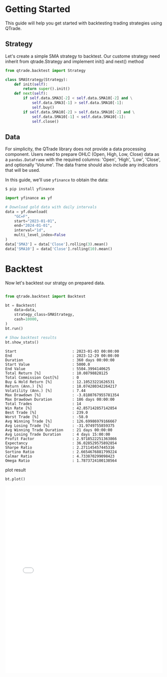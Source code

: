 # Getting Started

This guide will help you get started with backtesting trading strategies using QTrade.

## Strategy

Let's create a simple SMA strategy to backtest. Our custome strategy need inherit from qtrade.Strategy and implement init() and next() method

```python
from qtrade.backtest import Strategy

class SMAStrategy(Strategy):
    def init(self):
        return super().init()
    def next(self):
        if self.data.SMA3[-2] < self.data.SMA10[-2] and \
            self.data.SMA3[-1] > self.data.SMA10[-1]:
            self.buy()
        if self.data.SMA10[-2] > self.data.SMA10[-2] and \
            self.data.SMA10[-1] < self.data.SMA10[-1]:
            self.close()


```

## Data

For simplicity, the QTrade library does not provide a data processing component. Users need to prepare OHLC (Open, High, Low, Close) data as a `pandas.DataFrame` with the required columns: 'Open', 'High', 'Low', 'Close', and optionally 'Volume'. The data frame should also include any indicators that will be used.

In this guide, we'll use `yfinance` to obtain the data:

```bash
$ pip install yfinance
```

```python
import yfinance as yf

# Download gold data with daily intervals
data = yf.download(
    "GC=F", 
    start="2023-01-01", 
    end="2024-01-01", 
    interval="1d", 
    multi_level_index=False
)
data['SMA3'] = data['Close'].rolling(3).mean()
data['SMA10'] = data['Close'].rolling(10).mean()
```

# Backtest

Now let's backtest our stratgy on prepared data.

```python

from qtrade.backtest import Backtest

bt = Backtest(
    data=data,
    strategy_class=SMAStrategy,
    cash=10000,
)
bt.run()

# Show backtest results
bt.show_stats()
```

```plaintext
Start                         : 2023-01-03 00:00:00
End                           : 2023-12-29 00:00:00
Duration                      : 360 days 00:00:00
Start Value                   : 5000.0
End Value                     : 5504.3994140625
Total Return [%]              : 10.08798828125
Total Commission Cost[%]      : 0
Buy & Hold Return [%]         : 12.10523221626531
Return (Ann.) [%]             : 18.074280342264217
Volatility (Ann.) [%]         : 7.44
Max Drawdown [%]              : -3.8180767955781354
Max Drawdown Duration         : 186 days 00:00:00
Total Trades                  : 14
Win Rate [%]                  : 42.857142857142854
Best Trade [%]                : 239.0
Worst Trade [%]               : -58.0
Avg Winning Trade [%]         : 126.69986979166667
Avg Losing Trade [%]          : -31.9749755859375
Avg Winning Trade Duration    : 21 days 00:00:00
Avg Losing Trade Duration     : 4 days 15:00:00
Profit Factor                 : 2.9718522251363866
Expectancy                    : 36.028529575892854
Sharpe Ratio                  : 2.271145457445316
Sortino Ratio                 : 2.6654676881799224
Calmar Ratio                  : 4.733870299098423
Omega Ratio                   : 1.7873724100138564
```

plot result
```python
bt.plot()
```


<!-- 嵌入 HTML 文件 -->
<iframe src="../_static/test.html" width="100%" height="600px" style="border:none;"></iframe>
